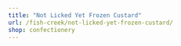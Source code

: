 ```yaml
---
title: "Not Licked Yet Frozen Custard"
url: /fish-creek/not-licked-yet-frozen-custard/
shop: confectionery
---
```

